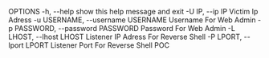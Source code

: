 OPTIONS
  -h, --help            show this help message and exit
  -U IP, --ip IP        Victim Ip Adress
  -u USERNAME, --username USERNAME
                        Username For Web Admin
  -p PASSWORD, --password PASSWORD
                        Password For Web Admin
  -L LHOST, --lhost LHOST
                        Listener IP Adress For Reverse Shell
  -P LPORT, --lport LPORT
                        Listener Port For Reverse Shell
POC

